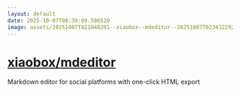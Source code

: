 ```yaml
---
layout: default
date: 2025-10-07T06:30:09.596520
image: assets/20251007T021048201--xiaobox--mdeditor--20251007T023432292--cropped.png
---
```


# [xiaobox/mdeditor](https://github.com/xiaobox/mdeditor)

Markdown editor for social platforms with one-click HTML export
